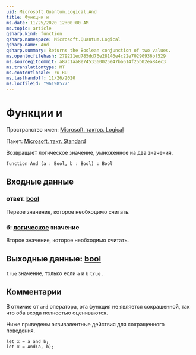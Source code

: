 ```yaml
---
uid: Microsoft.Quantum.Logical.And
title: Функции и
ms.date: 11/25/2020 12:00:00 AM
ms.topic: article
qsharp.kind: function
qsharp.namespace: Microsoft.Quantum.Logical
qsharp.name: And
qsharp.summary: Returns the Boolean conjunction of two values.
ms.openlocfilehash: 279221ed785dd76e28146e4c22e70290936bf529
ms.sourcegitcommit: a87c1aa8e7453360025e47ba614f25b02ea84ec3
ms.translationtype: MT
ms.contentlocale: ru-RU
ms.lasthandoff: 11/26/2020
ms.locfileid: "96198577"
---
```

# <a name="and-function"></a>Функции и

Пространство имен: [Microsoft. тактов. Logical](xref:Microsoft.Quantum.Logical)

Пакет: [Microsoft. такт. Standard](https://nuget.org/packages/Microsoft.Quantum.Standard)


Возвращает логическое значение, умноженное на два значения.

```qsharp
function And (a : Bool, b : Bool) : Bool
```


## <a name="input"></a>Входные данные

### <a name="a--bool"></a>ответ. [bool](xref:microsoft.quantum.lang-ref.bool)

Первое значение, которое необходимо считать.


### <a name="b--bool"></a>б: [логическое](xref:microsoft.quantum.lang-ref.bool) значение

Второе значение, которое необходимо считать.



## <a name="output--bool"></a>Выходные данные: [bool](xref:microsoft.quantum.lang-ref.bool)

`true` значение, только если `a` и `b` `true` .

## <a name="remarks"></a>Комментарии

В отличие от `and` оператора, эта функция не является сокращенной, так что оба входа полностью оцениваются.

Ниже приведены эквивалентные действия для сокращенного поведения.

```Q#
let x = a and b;
let x = And(a, b);
```
